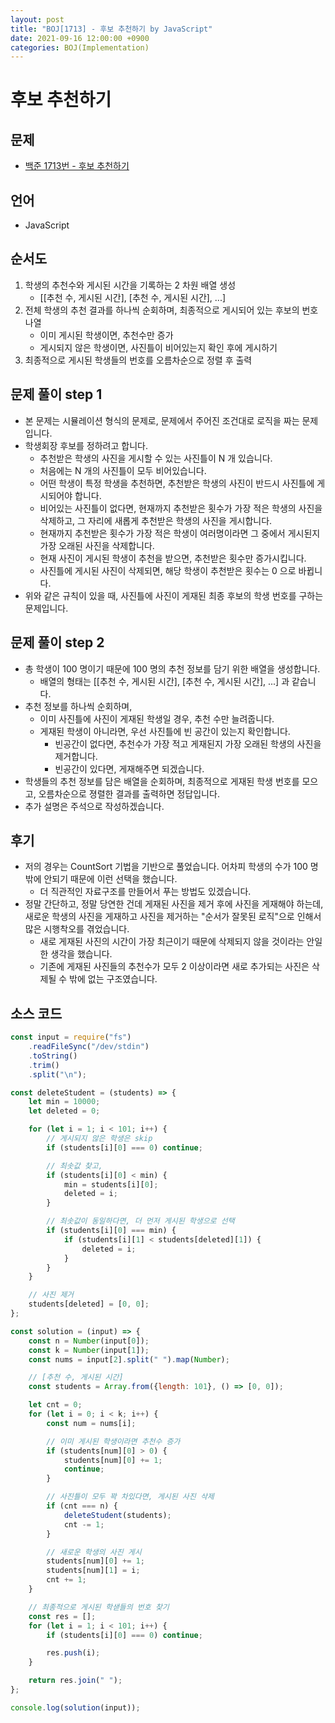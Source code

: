 ```yaml
---
layout: post
title: "BOJ[1713] - 후보 추천하기 by JavaScript"
date: 2021-09-16 12:00:00 +0900
categories: BOJ(Implementation)
---
```


# 후보 추천하기

## 문제

- [백준 1713번 - 후보 추천하기](https://www.acmicpc.net/problem/1713)

## 언어

- JavaScript

## 순서도

1. 학생의 추천수와 게시된 시간을 기록하는 2 차원 배열 생성
   - [[추천 수, 게시된 시간], [추천 수, 게시된 시간], ...]
2. 전체 학생의 추천 결과를 하나씩 순회하며, 최종적으로 게시되어 있는 후보의 번호 나열
   - 이미 게시된 학생이면, 추천수만 증가
   - 게시되지 않은 학생이면, 사진틀이 비어있는지 확인 후에 게시하기
3. 최종적으로 게시된 학생들의 번호를 오름차순으로 정렬 후 출력

## 문제 풀이 step 1

- 본 문제는 시뮬레이션 형식의 문제로, 문제에서 주어진 조건대로 로직을 짜는 문제입니다.
- 학생회장 후보를 정하려고 합니다.
  - 추천받은 학생의 사진을 게시할 수 있는 사진틀이 N 개 있습니다.
  - 처음에는 N 개의 사진틀이 모두 비어있습니다.
  - 어떤 학생이 특정 학생을 추천하면, 추천받은 학생의 사진이 반드시 사진틀에 게시되어야 합니다.
  - 비어있는 사진틀이 없다면, 현재까지 추천받은 횟수가 가장 적은 학생의 사진을 삭제하고, 그 자리에 새롭게 추천받은 학생의 사진을 게시합니다.
  - 현재까지 추천받은 횟수가 가장 적은 학생이 여러명이라면 그 중에서 게시된지 가장 오래된 사진을 삭제합니다.
  - 현재 사진이 게시된 학생이 추천을 받으면, 추천받은 횟수만 증가시킵니다.
  - 사진틀에 게시된 사진이 삭제되면, 해당 학생이 추천받은 횟수는 0 으로 바뀝니다.
- 위와 같은 규칙이 있을 때, 사진틀에 사진이 게재된 최종 후보의 학생 번호를 구하는 문제입니다.

## 문제 풀이 step 2

- 총 학생이 100 명이기 때문에 100 명의 추천 정보를 담기 위한 배열을 생성합니다.
  - 배열의 형태는 [[추천 수, 게시된 시간], [추천 수, 게시된 시간], ...] 과 같습니다.
- 추천 정보를 하나씩 순회하며,
  - 이미 사진틀에 사진이 게재된 학생일 경우, 추천 수만 늘려줍니다.
  - 게재된 학생이 아니라면, 우선 사진틀에 빈 공간이 있는지 확인합니다.
    - 빈공간이 없다면, 추천수가 가장 적고 게재된지 가장 오래된 학생의 사진을 제거합니다.
    - 빈공간이 있다면, 게재해주면 되겠습니다.
- 학생들의 추천 정보를 담은 배열을 순회하며, 최종적으로 게재된 학생 번호를 모으고, 오름차순으로 졍렬한 결과를 출력하면 정답입니다.
- 추가 설명은 주석으로 작성하겠습니다.

## 후기

- 저의 경우는 CountSort 기법을 기반으로 풀었습니다. 어차피 학생의 수가 100 명 밖에 안되기 때문에 이런 선택을 했습니다.
  - 더 직관적인 자료구조를 만들어서 푸는 방법도 있겠습니다.
- 정말 간단하고, 정말 당연한 건데 게재된 사진을 제거 후에 사진을 게재해야 하는데, 새로운 학생의 사진을 게재하고 사진을 제거하는 "순서가 잘못된 로직"으로 인해서 많은 시행착오를 겪었습니다.
  - 새로 게재된 사진의 시간이 가장 최근이기 때문에 삭제되지 않을 것이라는 안일한 생각을 했습니다.
  - 기존에 게재된 사진들의 추천수가 모두 2 이상이라면 새로 추가되는 사진은 삭제될 수 밖에 없는 구조였습니다.

## 소스 코드

```javascript
const input = require("fs")
	.readFileSync("/dev/stdin")
	.toString()
	.trim()
	.split("\n");

const deleteStudent = (students) => {
	let min = 10000;
	let deleted = 0;

	for (let i = 1; i < 101; i++) {
		// 게시되지 않은 학생은 skip
		if (students[i][0] === 0) continue;

		// 최솟값 찾고,
		if (students[i][0] < min) {
			min = students[i][0];
			deleted = i;
		}

		// 최솟값이 동일하다면, 더 먼저 게시된 학생으로 선택
		if (students[i][0] === min) {
			if (students[i][1] < students[deleted][1]) {
				deleted = i;
			}
		}
	}

	// 사진 제거
	students[deleted] = [0, 0];
};

const solution = (input) => {
	const n = Number(input[0]);
	const k = Number(input[1]);
	const nums = input[2].split(" ").map(Number);

	// [추천 수, 게시된 시간]
	const students = Array.from({length: 101}, () => [0, 0]);

	let cnt = 0;
	for (let i = 0; i < k; i++) {
		const num = nums[i];

		// 이미 게시된 학생이라면 추천수 증가
		if (students[num][0] > 0) {
			students[num][0] += 1;
			continue;
		}

		// 사진틀이 모두 꽉 차있다면, 게시된 사진 삭제
		if (cnt === n) {
			deleteStudent(students);
			cnt -= 1;
		}

		// 새로운 학생의 사진 게시
		students[num][0] += 1;
		students[num][1] = i;
		cnt += 1;
	}

	// 최종적으로 게시된 학샏들의 번호 찾기
	const res = [];
	for (let i = 1; i < 101; i++) {
		if (students[i][0] === 0) continue;

		res.push(i);
	}

	return res.join(" ");
};

console.log(solution(input));
```
